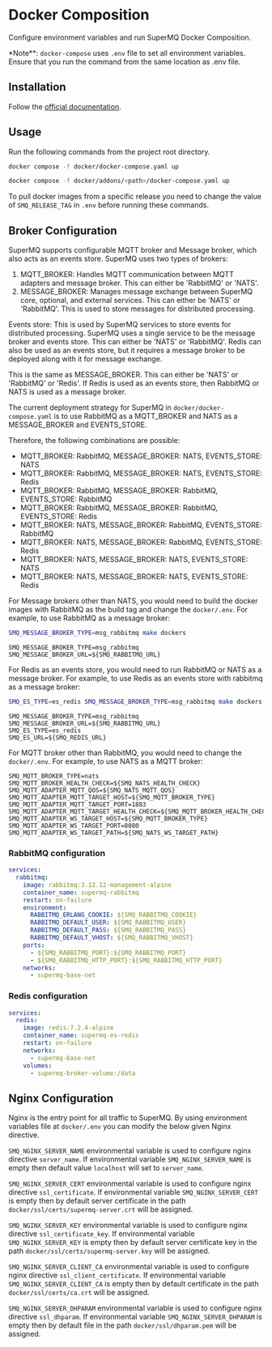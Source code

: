 # Docker Composition

Configure environment variables and run SuperMQ Docker Composition.

\*Note\*\*: `docker-compose` uses `.env` file to set all environment variables. Ensure that you run the command from the same location as .env file.

## Installation

Follow the [official documentation](https://docs.docker.com/compose/install/).

## Usage

Run the following commands from the project root directory.

```bash
docker compose -f docker/docker-compose.yaml up
```

```bash
docker compose -f docker/addons/<path>/docker-compose.yaml up
```

To pull docker images from a specific release you need to change the value of `SMQ_RELEASE_TAG` in `.env` before running these commands.

## Broker Configuration

SuperMQ supports configurable MQTT broker and Message broker, which also acts as an events store. SuperMQ uses two types of brokers:

1. MQTT_BROKER: Handles MQTT communication between MQTT adapters and message broker. This can either be 'RabbitMQ' or 'NATS'.
2. MESSAGE_BROKER: Manages message exchange between SuperMQ core, optional, and external services. This can either be 'NATS' or 'RabbitMQ'. This is used to store messages for distributed processing.

Events store: This is used by SuperMQ services to store events for distributed processing. SuperMQ uses a single service to be the message broker and events store. This can either be 'NATS' or 'RabbitMQ'. Redis can also be used as an events store, but it requires a message broker to be deployed along with it for message exchange.

This is the same as MESSAGE_BROKER. This can either be 'NATS' or 'RabbitMQ' or 'Redis'.  If Redis is used as an events store, then RabbitMQ or NATS is used as a message broker.

The current deployment strategy for SuperMQ in `docker/docker-compose.yaml` is to use RabbitMQ as a MQTT_BROKER and NATS as a MESSAGE_BROKER and EVENTS_STORE.

Therefore, the following combinations are possible:

- MQTT_BROKER: RabbitMQ, MESSAGE_BROKER: NATS, EVENTS_STORE: NATS
- MQTT_BROKER: RabbitMQ, MESSAGE_BROKER: NATS, EVENTS_STORE: Redis
- MQTT_BROKER: RabbitMQ, MESSAGE_BROKER: RabbitMQ, EVENTS_STORE: RabbitMQ
- MQTT_BROKER: RabbitMQ, MESSAGE_BROKER: RabbitMQ, EVENTS_STORE: Redis
- MQTT_BROKER: NATS, MESSAGE_BROKER: RabbitMQ, EVENTS_STORE: RabbitMQ
- MQTT_BROKER: NATS, MESSAGE_BROKER: RabbitMQ, EVENTS_STORE: Redis
- MQTT_BROKER: NATS, MESSAGE_BROKER: NATS, EVENTS_STORE: NATS
- MQTT_BROKER: NATS, MESSAGE_BROKER: NATS, EVENTS_STORE: Redis

For Message brokers other than NATS, you would need to build the docker images with RabbitMQ as the build tag and change the `docker/.env`. For example, to use RabbitMQ as a message broker:

```bash
SMQ_MESSAGE_BROKER_TYPE=msg_rabbitmq make dockers
```

```env
SMQ_MESSAGE_BROKER_TYPE=msg_rabbitmq
SMQ_MESSAGE_BROKER_URL=${SMQ_RABBITMQ_URL}
```

For Redis as an events store, you would need to run RabbitMQ or NATS as a message broker. For example, to use Redis as an events store with rabbitmq as a message broker:

```bash
SMQ_ES_TYPE=es_redis SMQ_MESSAGE_BROKER_TYPE=msg_rabbitmq make dockers
```

```env
SMQ_MESSAGE_BROKER_TYPE=msg_rabbitmq
SMQ_MESSAGE_BROKER_URL=${SMQ_RABBITMQ_URL}
SMQ_ES_TYPE=es_redis
SMQ_ES_URL=${SMQ_REDIS_URL}
```

For MQTT broker other than RabbitMQ, you would need to change the `docker/.env`. For example, to use NATS as a MQTT broker:

```env
SMQ_MQTT_BROKER_TYPE=nats
SMQ_MQTT_BROKER_HEALTH_CHECK=${SMQ_NATS_HEALTH_CHECK}
SMQ_MQTT_ADAPTER_MQTT_QOS=${SMQ_NATS_MQTT_QOS}
SMQ_MQTT_ADAPTER_MQTT_TARGET_HOST=${SMQ_MQTT_BROKER_TYPE}
SMQ_MQTT_ADAPTER_MQTT_TARGET_PORT=1883
SMQ_MQTT_ADAPTER_MQTT_TARGET_HEALTH_CHECK=${SMQ_MQTT_BROKER_HEALTH_CHECK}
SMQ_MQTT_ADAPTER_WS_TARGET_HOST=${SMQ_MQTT_BROKER_TYPE}
SMQ_MQTT_ADAPTER_WS_TARGET_PORT=8080
SMQ_MQTT_ADAPTER_WS_TARGET_PATH=${SMQ_NATS_WS_TARGET_PATH}
```

### RabbitMQ configuration

```yaml
services:
  rabbitmq:
    image: rabbitmq:3.12.12-management-alpine
    container_name: supermq-rabbitmq
    restart: on-failure
    environment:
      RABBITMQ_ERLANG_COOKIE: ${SMQ_RABBITMQ_COOKIE}
      RABBITMQ_DEFAULT_USER: ${SMQ_RABBITMQ_USER}
      RABBITMQ_DEFAULT_PASS: ${SMQ_RABBITMQ_PASS}
      RABBITMQ_DEFAULT_VHOST: ${SMQ_RABBITMQ_VHOST}
    ports:
      - ${SMQ_RABBITMQ_PORT}:${SMQ_RABBITMQ_PORT}
      - ${SMQ_RABBITMQ_HTTP_PORT}:${SMQ_RABBITMQ_HTTP_PORT}
    networks:
      - supermq-base-net
```

### Redis configuration

```yaml
services:
  redis:
    image: redis:7.2.4-alpine
    container_name: supermq-es-redis
    restart: on-failure
    networks:
      - supermq-base-net
    volumes:
      - supermq-broker-volume:/data
```

## Nginx Configuration

Nginx is the entry point for all traffic to SuperMQ.
By using environment variables file at `docker/.env` you can modify the below given Nginx directive.

`SMQ_NGINX_SERVER_NAME` environmental variable is used to configure nginx directive `server_name`. If environmental variable `SMQ_NGINX_SERVER_NAME` is empty then default value `localhost` will set to `server_name`.

`SMQ_NGINX_SERVER_CERT` environmental variable is used to configure nginx directive `ssl_certificate`. If environmental variable `SMQ_NGINX_SERVER_CERT` is empty then by default server certificate in the path `docker/ssl/certs/supermq-server.crt`  will be assigned.

`SMQ_NGINX_SERVER_KEY` environmental variable is used to configure nginx directive `ssl_certificate_key`. If environmental variable `SMQ_NGINX_SERVER_KEY` is empty then by default server certificate key in the path `docker/ssl/certs/supermq-server.key`  will be assigned.

`SMQ_NGINX_SERVER_CLIENT_CA` environmental variable is used to configure nginx directive `ssl_client_certificate`. If environmental variable `SMQ_NGINX_SERVER_CLIENT_CA` is empty then by default certificate in the path `docker/ssl/certs/ca.crt` will be assigned.

`SMQ_NGINX_SERVER_DHPARAM` environmental variable is used to configure nginx directive `ssl_dhparam`. If environmental variable `SMQ_NGINX_SERVER_DHPARAM` is empty then by default file in the path `docker/ssl/dhparam.pem` will be assigned.
